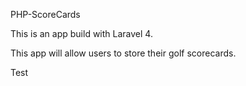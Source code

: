PHP-ScoreCards

This is an app build with Laravel 4.

This app will allow users to store their golf scorecards.

Test